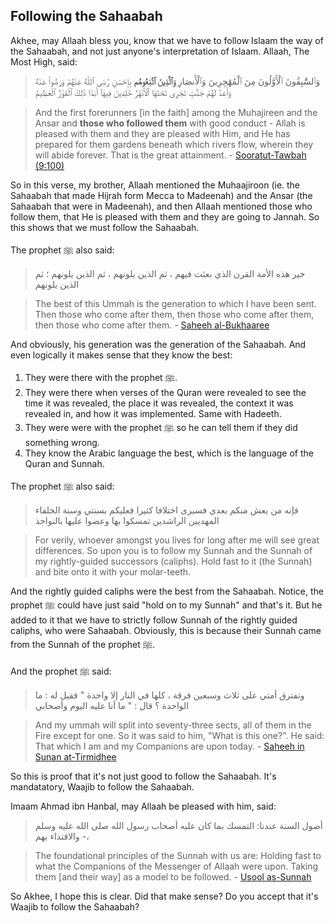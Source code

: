 ## Following the Sahaabah

Akhee, may Allaah bless you, know that we have to follow Islaam the way of the Sahaabah, and not just anyone's interpretation of Islaam. Allaah, The Most High, said:

> وَٱلسَّٰبِقُونَ ٱلْأَوَّلُونَ مِنَ ٱلْمُهَٰجِرِينَ وَٱلْأَنصَارِ **وَٱلَّذِينَ ٱتَّبَعُوهُم** بِإِحْسَٰنٍ رَّضِىَ ٱللَّهُ عَنْهُمْ وَرَضُوا۟ عَنْهُ وَأَعَدَّ لَهُمْ جَنَّٰتٍ تَجْرِى تَحْتَهَا ٱلْأَنْهَٰرُ خَٰلِدِينَ فِيهَآ أَبَدًا ذَٰلِكَ ٱلْفَوْزُ ٱلْعَظِيمُ

> And the first forerunners [in the faith] among the Muhajireen and the Ansar and **those who followed them** with good conduct - Allah is pleased with them and they are pleased with Him, and He has prepared for them gardens beneath which rivers flow, wherein they will abide forever. That is the great attainment. - [Sooratut-Tawbah (9:100)](http://www.thenoblequran.com/q/#/verse/9/100)

So in this verse, my brother, Allaah mentioned the Muhaajiroon (ie. the Sahaabah that made Hijrah form Mecca to Madeenah) and the Ansar (the Sahaabah that were in Madeenah), and then Allaah mentioned those who follow them, that He is pleased with them and they are going to Jannah. So this shows that we must follow the Sahaabah.

The prophet ﷺ also said:

> خير هذه الأمة القرن الذي بعثت فيهم ، ثم الذين يلونهم ، ثم الذين يلونهم ؛ ثم الذين يلونهم

> The best of this Ummah is the generation to which I have been sent. Then those who come after them, then those who come after them, then those who come after them. - [Saheeh al-Bukhaaree](http://www.aqidah.com/creed/articles/oeotc-glimpses-into-the-splitting-of-the-muslim-ummah-part-1.cfm)

And obviously, his generation was the generation of the Sahaabah. And even logically it makes sense that they know the best:

1. They were there with the prophet ﷺ.
2. They were there when verses of the Quran were revealed to see the time it was revealed, the place it was revealed, the context it was revealed in, and how it was implemented. Same with Hadeeth.
3. They were were with the prophet ﷺ so he can tell them if they did something wrong.
4. They know the Arabic language the best, which is the language of the Quran and Sunnah.

The prophet ﷺ also said:

>  فإنه من يعش منكم بعدي فسيرى اختلافا كثيرا فعليكم بسنتي وسنة الخلفاء المهديين الراشدين تمسكوا بها وعضوا عليها بالنواجذ

> For verily, whoever amongst you lives for long after me will see great differences. So upon you is to follow my Sunnah and the Sunnah of my rightly-guided successors (caliphs). Hold fast to it (the Sunnah) and bite onto it with your molar-teeth.

And the rightly guided caliphs were the best from the Sahaabah. Notice, the prophet ﷺ could have just said "hold on to my Sunnah" and that's it. But he added to it that we have to strictly follow Sunnah of the rightly guided caliphs, who were Sahaabah. Obviously, this is because their Sunnah came from the Sunnah of the prophet ﷺ.

And the prophet ﷺ said:

> وتفترق أمتي على ثلاث وسبعين فرقة ، كلها في النار إلا واحدة " فقيل له : ما الواحدة ؟ قال : " ما أنا عليه اليوم وأصحابي

> And my ummah will split into seventy-three sects, all of them in the Fire except for one. So it was said to him, "What is this one?". He said: That which I am and my Companions are upon today. - [Saheeh in Sunan at-Tirmidhee](http://www.aqidah.com/creed/articles/oeotc-glimpses-into-the-splitting-of-the-muslim-ummah-part-1.cfm)

So this is proof that it's not just good to follow the Sahaabah. It's mandatatory, Waajib to follow the Sahaabah.

Imaam Ahmad ibn Hanbal, may Allaah be pleased with him, said:

> أصول السنة عندنا: التمسك بما كان عليه أصحاب رسول الله صلى الله عليه وسلم - والاقتداء بهم،

> The foundational principles of the Sunnah with us are: Holding fast to what the Companions of the Messenger of Allaah were upon. Taking them [and their way] as a model to be followed. - [Usool as-Sunnah](http://www.aqidah.com/creed/articles/oeotc-glimpses-into-the-splitting-of-the-muslim-ummah-part-1.cfm)

So Akhee, I hope this is clear. Did that make sense? Do you accept that it's Waajib to follow the Sahaabah?